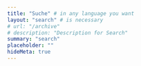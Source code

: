 ```yaml
---
title: "Suche" # in any language you want
layout: "search" # is necessary
# url: "/archive"
# description: "Description for Search"
summary: "search"
placeholder: ""
hideMeta: true
---
```

